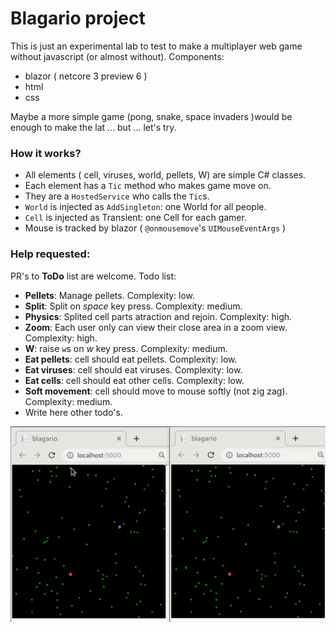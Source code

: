 # Blagario project

This is just an experimental lab to test to make a multiplayer web game without javascript (or almost without). Components:

* blazor ( netcore 3 preview 6 )
* html
* css

Maybe a more simple game (pong, snake, space invaders )would be enough to make the lat ... but ... let's try.

### How it works?

* All elements ( cell, viruses, world, pellets, W) are simple C# classes.
* Each element has a `Tic` method who makes game move on.
* They are a `HostedService` who calls the `Tic`s.
* `World` is injected as `AddSingleton`: one World for all people.
* `Cell` is injected as Transient: one Cell for each gamer.
* Mouse is tracked by blazor ( `@onmousemove`'s `UIMouseEventArgs` )

### Help requested:

PR's to **ToDo** list are welcome. Todo list:

* **Pellets**: Manage pellets. Complexity: low.
* **Split**: Split on *space* key press. Complexity: medium.
* **Physics**: Splited cell parts atraction and rejoin. Complexity: high.
* **Zoom**: Each user only can view their close area in a zoom view. Complexity: high.
* **W**: raise `w`s on *w* key press. Complexity: medium.
* **Eat pellets**: cell should eat pellets. Complexity: low.
* **Eat viruses**: cell should eat viruses. Complexity: low.
* **Eat cells**: cell should eat other cells. Complexity: low.
* **Soft movement**: cell should move to mouse softly (not zig zag).  Complexity: medium.
* Write here other todo's.

![screenshot](./screenshots/blagario.gif)


